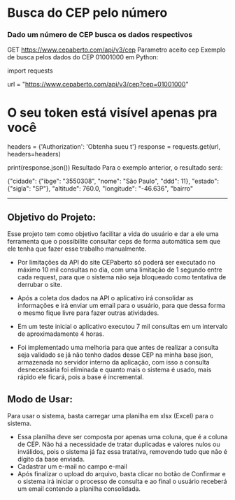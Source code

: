 # Busca do CEP pelo número
### Dado um número de CEP busca os dados respectivos

GET https://www.cepaberto.com/api/v3/cep
Parametro aceito cep
Exemplo de busca pelos dados do CEP 01001000 em Python:

import requests

url = "https://www.cepaberto.com/api/v3/cep?cep=01001000"
# O seu token está visível apenas pra você
headers = {'Authorization': 'Obtenha sueu t'}
response = requests.get(url, headers=headers)

print(response.json())
Resultado
Para o exemplo anterior, o resultado será:

{"cidade": {"ibge": "3550308", "nome": "São Paulo", "ddd": 11}, "estado": {"sigla": "SP"}, "altitude": 760.0, "longitude": "-46.636", "bairro"

---
## Objetivo do Projeto:
Esse projeto tem como objetivo facilitar a vida do usuário e dar a ele uma ferramenta
que o possibilite consultar ceps de forma automática sem que ele tenha que fazer
esse trabalho manualmente.
 - Por limitações da API do site CEPaberto só poderá ser executado no máximo
  10 mil consultas no dia, com uma limitação de 1 segundo entre cada request, 
  para que o sistema não seja bloqueado como tentativa de derrubar o site.

 - Após a coleta dos dados na API o aplicativo irá consolidar as informações
  e irá enviar um email para o usuário, para que dessa forma o mesmo fique livre
  para fazer outras atividades.

  - Em um teste inicial o aplicativo executou 7 mil consultas em um intervalo de
  aproximadamente 4 horas.

  - Foi implementado uma melhoria para que antes de realizar a consulta seja validado
  se já não tenho dados desse CEP na minha base json, armazenada no servidor interno
  da aplicação, com isso a consulta desnecessária foi eliminada e quanto mais o
  sistema é usado, mais rápido ele ficará, pois a base é incremental.

  ## Modo de Usar:
  Para usar o sistema, basta carregar uma planilha em xlsx (Excel)
  para o sistema.
  - Essa planilha deve ser composta por apenas uma coluna, que é a coluna de CEP. 
  Não há a necessidade de tratar duplicadas e valores nulos ou
  inválidos, pois o sistema já faz essa tratativa, removendo tudo
  que não é dígito da base enviada.
  - Cadastrar um e-mail no campo e-mail
  - Após finalizar o upload do arquivo, basta clicar no botão de 
  Confirmar e o sistema irá iniciar o processo de consulta e ao final
  o usuário receberá um email contendo a planilha consolidada.